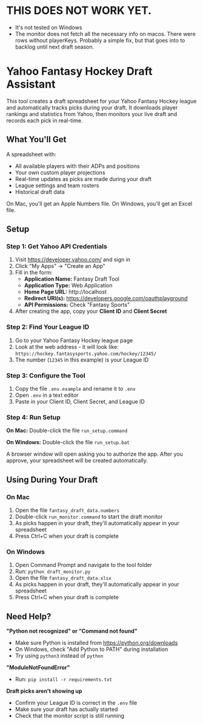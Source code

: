 # THIS DOES NOT WORK YET.

- It's not tested on Windows
- The monitor does not fetch all the necessary info on macos. There were rows without playerKeys. Probably a simple fix, but that goes into to backlog until next draft season.

# Yahoo Fantasy Hockey Draft Assistant

This tool creates a draft spreadsheet for your Yahoo Fantasy Hockey league and automatically tracks picks during your draft. It downloads player rankings and statistics from Yahoo, then monitors your live draft and records each pick in real-time.

## What You'll Get

A spreadsheet with:

- All available players with their ADPs and positions
- Your own custom player projections
- Real-time updates as picks are made during your draft
- League settings and team rosters
- Historical draft data

On Mac, you'll get an Apple Numbers file. On Windows, you'll get an Excel file.

## Setup

### Step 1: Get Yahoo API Credentials

1. Visit https://developer.yahoo.com/ and sign in
2. Click "My Apps" → "Create an App"
3. Fill in the form:
   - **Application Name:** Fantasy Draft Tool
   - **Application Type:** Web Application
   - **Home Page URL:** http://localhost
   - **Redirect URI(s):** https://developers.google.com/oauthplayground
   - **API Permissions:** Check "Fantasy Sports"
4. After creating the app, copy your **Client ID** and **Client Secret**

### Step 2: Find Your League ID

1. Go to your Yahoo Fantasy Hockey league page
2. Look at the web address - it will look like: `https://hockey.fantasysports.yahoo.com/hockey/12345/`
3. The number (`12345` in this example) is your League ID

### Step 3: Configure the Tool

1. Copy the file `.env.example` and rename it to `.env`
2. Open `.env` in a text editor
3. Paste in your Client ID, Client Secret, and League ID

### Step 4: Run Setup

**On Mac:** Double-click the file `run_setup.command`

**On Windows:** Double-click the file `run_setup.bat`

A browser window will open asking you to authorize the app. After you approve, your spreadsheet will be created automatically.

## Using During Your Draft

### On Mac

1. Open the file `fantasy_draft_data.numbers`
2. Double-click `run_monitor.command` to start the draft monitor
3. As picks happen in your draft, they'll automatically appear in your spreadsheet
4. Press Ctrl+C when your draft is complete

### On Windows

1. Open Command Prompt and navigate to the tool folder
2. Run: `python draft_monitor.py`
3. Open the file `fantasy_draft_data.xlsx`
4. As picks happen in your draft, they'll automatically appear in your spreadsheet
5. Press Ctrl+C when your draft is complete

## Need Help?

**"Python not recognized" or "Command not found"**

- Make sure Python is installed from https://python.org/downloads
- On Windows, check "Add Python to PATH" during installation
- Try using `python3` instead of `python`

**"ModuleNotFoundError"**

- Run: `pip install -r requirements.txt`

**Draft picks aren't showing up**

- Confirm your League ID is correct in the `.env` file
- Make sure your draft has actually started
- Check that the monitor script is still running
